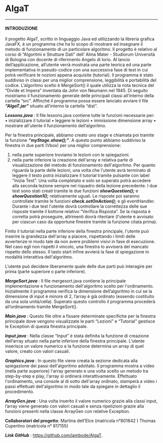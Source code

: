 # AlgaT
---
#### INTRODUZIONE 

Il progetto AlgaT,  scritto in linguaggio Java ed utilizzando la libreria grafica JavaFX, è un programma che ha lo scopo di mostrare ed insegnare il metodo di funzionamento di un particolare algoritmo. Il progetto è relativo al corso di “Algoritmi e Strutture Dati” dell’ Alma Mater - Studiorum Università di Bologna con docente di riferimento Angelo di Iorio. 
Al lancio dell’applicazione, all’utente verrà mostrata una parte teorica ed una parte implementativa in pseudo-codice con una successiva fase di test in cui potrà verificare le nozioni appena acquisite (tutorial). 
Il programma è stato suddiviso in classi per una miglior comprensione, leggibilità e portabilità del codice. 
L’algoritmo scelto è MergeSort() il quale utilizza la nota tecnica del “Divide et Impera” inventata da John von Neumann nel 1945.
Di seguito mostriamo il funzionamento generale delle principali classi all’interno della cartella “src”. Affinchè il programma possa essere lanciato avviare il file ***“AlgaT.jar”*** situato all’interno la cartella “dist”.



***Lessons.java*** :
    Il file lessons.java contiene tutte le funzioni necessarie per:
•	inizializzare il tutorial 
•	leggere le lezioni
•	immissione dimensione array 
•	mostrare all'utente il funzionamento dell’algoritmo.

Per la finestra principale, abbiamo creato uno stage e chiamata poi tramite la funzione ***“myStage.show();”***. A questo punto abbiamo suddiviso la finestra in due parti
(Vbox) per una miglior comprensione: 
1.	nella parte superiore troviamo le lezioni con le spiegazioni.
2.	nella parte inferiore la creazione dell'array e relativa parte di visualizzazione del metodo di funzionamento dell'algoritmo. 
Per quanto riguarda la parte  delle lezioni, una volta che l'utente avrà terminato di leggere il testo potrà inizializzare il tutorial tramite pulsante con label "Inizia Test". Una volta completato e solo se superato potrà accedere alla seconda lezione sempre nel riquadro della lezione precedente. 
I due test sono stati creati tramite le due funzioni ***showQuestion();*** e ***showQuestion1();*** relativamente uguali.
Le risposte poi saranno controllate tramite le funzioni ***check.setOnAction();*** e gli eventHandler. 
Durante i due test l'utente dovrà controllare la correttezza delle sue risposte tramite il bottone relativo “Verifica Risposta”. Se la risposta è corretta potrà proseguire, altrimenti dovrà ritentare (l'utente è avvisato per ciascun caso da opportune finestre tramite la funzione citata prima).

Finito il tutorial nella parte inferiore della finestra principale, l'utente può inserire la grandezza dell'array a piacere, rispettando i limiti delle avvertenze in modo tale da non avere problemi visivi in fase di esecuzione. Nel caso egli non rispetti il vincolo, una finestra lo avviserà del mancato rispetto dello stesso.
Il tasto start infine avvierà la fase di spiegazione in modalità interattiva dell'algoritmo.

L’utente può decidere liberamente quale delle due parti può interagire per prima (parte superiore o parte inferiore).


***MergeSort.java*** :
Il file mergesort.java contiene la principale implementazione e funzionamento dell'algoritmo scelto per l'ordinamento. Inizialmente il programma verifica la dimensione dell’algoritmo in cui se la dimensione di input è minore di 2, l’array è già ordinato (essendo costituito da una sola unità/cella). Superato questo controllo il programma procederà all’ordinamento tramite MergeSort().

***Main.java*** :
Questo file oltre a fissare determinate specifiche per la finestra principale dove vengono visualizzate le parti “Lezioni” e “Tutorial” gestisce le Exception di questa finestra principale.


***Input.java*** : 
Nella classe “Input” è stata definita la funzione di creazione dell’array situato nella parte inferiore della finestra principale. L’utente inserisce un valore numerico e la funzione determina un array di quel valore, creato con valori casuali.


***Graphics.java*** :
In questo file viene creata la sezione dedicata alla spiegazione dei passi dell'algoritmo adottato. Il programma mostra a video (nella parte superiore) l'array generato e una volta scelto un metodo tra step-by-step e play, l'array si ordinerà interattivamente. Effettuato l'ordinamento, una console al di sotto dell'array ordinato, stamperà a video i passi effettuati dell'algoritmo in modo tale da spiegare in dettaglio il procedimento. 


***ArrayGen.java*** :
Una volta inserito il valore numerico grazie alla classi input, l’array viene generato con valori casuali e senza ripetizioni grazie alla funzioni presenti nella classe ArrayGen con relative Exception.





**Collaboratori del progetto**:
Martina dell’Elce (matricola n°801842 )
Thomas Cupertino (matricola n° 817155)

***Link GitHub*** : https://github.com/jambode/AlgaT.

